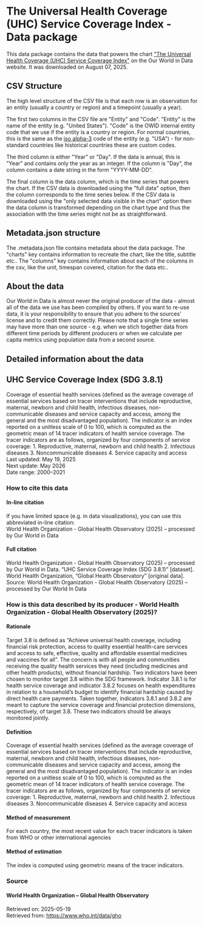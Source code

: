 # The Universal Health Coverage (UHC) Service Coverage Index - Data package

This data package contains the data that powers the chart ["The Universal Health Coverage (UHC) Service Coverage Index"](https://ourworldindata.org/grapher/universal-health-coverage-index) on the Our World in Data website. It was downloaded on August 07, 2025.

## CSV Structure

The high level structure of the CSV file is that each row is an observation for an entity (usually a country or region) and a timepoint (usually a year).

The first two columns in the CSV file are "Entity" and "Code". "Entity" is the name of the entity (e.g. "United States"). "Code" is the OWID internal entity code that we use if the entity is a country or region. For normal countries, this is the same as the [iso alpha-3](https://en.wikipedia.org/wiki/ISO_3166-1_alpha-3) code of the entity (e.g. "USA") - for non-standard countries like historical countries these are custom codes.

The third column is either "Year" or "Day". If the data is annual, this is "Year" and contains only the year as an integer. If the column is "Day", the column contains a date string in the form "YYYY-MM-DD".

The final column is the data column, which is the time series that powers the chart. If the CSV data is downloaded using the "full data" option, then the column corresponds to the time series below. If the CSV data is downloaded using the "only selected data visible in the chart" option then the data column is transformed depending on the chart type and thus the association with the time series might not be as straightforward.

## Metadata.json structure

The .metadata.json file contains metadata about the data package. The "charts" key contains information to recreate the chart, like the title, subtitle etc.. The "columns" key contains information about each of the columns in the csv, like the unit, timespan covered, citation for the data etc..

## About the data

Our World in Data is almost never the original producer of the data - almost all of the data we use has been compiled by others. If you want to re-use data, it is your responsibility to ensure that you adhere to the sources' license and to credit them correctly. Please note that a single time series may have more than one source - e.g. when we stich together data from different time periods by different producers or when we calculate per capita metrics using population data from a second source.

## Detailed information about the data


## UHC Service Coverage Index (SDG 3.8.1)
Coverage of essential health services (defined as the average coverage of essential services based on tracer interventions that include reproductive, maternal, newborn and child health, infectious diseases, non-communicable diseases and service capacity and access, among the general and the most disadvantaged population). The indicator is an index reported on a unitless scale of 0 to 100, which is computed as the geometric mean of 14 tracer indicators of health service coverage. The tracer indicators are as follows, organized by four components of service coverage: 1\. Reproductive, maternal, newborn and child health 2\. Infectious diseases 3\. Noncommunicable diseases 4\. Service capacity and access
Last updated: May 19, 2025  
Next update: May 2026  
Date range: 2000–2021  


### How to cite this data

#### In-line citation
If you have limited space (e.g. in data visualizations), you can use this abbreviated in-line citation:  
World Health Organization - Global Health Observatory (2025) – processed by Our World in Data

#### Full citation
World Health Organization - Global Health Observatory (2025) – processed by Our World in Data. “UHC Service Coverage Index (SDG 3.8.1)” [dataset]. World Health Organization, “Global Health Observatory” [original data].
Source: World Health Organization - Global Health Observatory (2025) – processed by Our World In Data

### How is this data described by its producer - World Health Organization - Global Health Observatory (2025)?
#### Rationale
Target 3.8 is defined as “Achieve universal health coverage, including financial risk protection, access to quality essential health-care services and access to safe, effective, quality and affordable essential medicines and vaccines for all”. The concern is with all people and communities receiving the quality health services they need (including medicines and other health products), without financial hardship. Two indicators have been chosen to monitor target 3.8 within the SDG framework. Indicator 3.8.1 is for health service coverage and indicator 3.8.2 focuses on health expenditures in relation to a household’s budget to identify financial hardship caused by direct health care payments. Taken together, indicators 3.8.1 and 3.8.2 are meant to capture the service coverage and financial protection dimensions, respectively, of target 3.8. These two indicators should be always monitored jointly.

#### Definition
Coverage of essential health services (defined as the average coverage of essential services based on tracer interventions that include reproductive, maternal, newborn and child health, infectious diseases, non-communicable diseases and service capacity and access, among the general and the most disadvantaged population). The indicator is an index reported on a unitless scale of 0 to 100, which is computed as the geometric mean of 14 tracer indicators of health service coverage. The tracer indicators are as follows, organized by four components of service coverage: 1\. Reproductive, maternal, newborn and child health 2\. Infectious diseases 3\. Noncommunicable diseases 4\. Service capacity and access

#### Method of measurement
For each country, the most recent value for each tracer indicators is taken from WHO or other international agencies

#### Method of estimation
The index is computed using geometric means of the tracer indicators.

### Source

#### World Health Organization – Global Health Observatory
Retrieved on: 2025-05-19  
Retrieved from: https://www.who.int/data/gho  


    